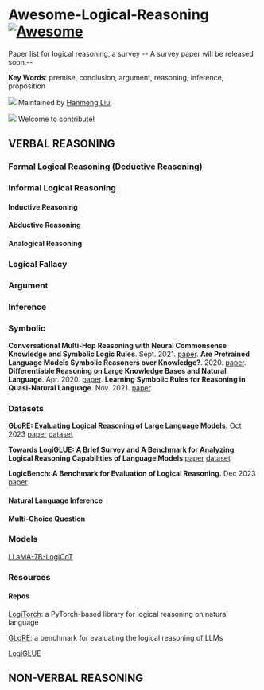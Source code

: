 # Awesome-Logical-Reasoning  [![Awesome](https://cdn.rawgit.com/sindresorhus/awesome/d7305f38d29fed78fa85652e3a63e154dd8e8829/media/badge.svg)](https://github.com/sindresorhus/awesome)
Paper list for logical reasoning, a survey
-- A survey paper will be released soon.--

**Key Words**: premise, conclusion, argument, reasoning, inference, proposition

![](https://img.shields.io/github/last-commit/csitfun/Awesome-Logical-Reasoning) Maintained by [Hanmeng Liu](https://scholar.google.com/citations?user=vjmL_9UAAAAJ&hl=en), 

![](https://img.shields.io/badge/PRs-Welcome-red) Welcome to contribute!

## VERBAL REASONING
### Formal Logical Reasoning (Deductive Reasoning)



### Informal Logical Reasoning 

#### Inductive Reasoning

#### Abductive Reasoning

#### Analogical Reasoning

### Logical Fallacy

### Argument

### Inference

### Symbolic

**Conversational Multi-Hop Reasoning with Neural Commonsense Knowledge and Symbolic Logic Rules**. Sept. 2021. [paper](http://arxiv.org/abs/2109.08544).
**Are Pretrained Language Models Symbolic Reasoners over Knowledge?**. 2020. [paper](https://doi.org/10.18653/v1/2020.conll-1.45).
**Differentiable Reasoning on Large Knowledge Bases and Natural Language**. Apr. 2020. [paper](https://doi.org/10.1609/aaai.v34i04.5962).
**Learning Symbolic Rules for Reasoning in Quasi-Natural Language**. Nov. 2021. [paper](http://arxiv.org/abs/2111.12038).

### Datasets
**GLoRE: Evaluating Logical Reasoning of Large Language Models.** Oct 2023 [paper](https://arxiv.org/abs/2310.09107) [dataset](https://github.com/csitfun/glore)

**Towards LogiGLUE: A Brief Survey and A Benchmark for Analyzing Logical Reasoning Capabilities of Language Models** [paper](https://arxiv.org/abs/2310.00836) [dataset](https://huggingface.co/datasets/logicreasoning/logi_glue)

**LogicBench: A Benchmark for Evaluation of Logical Reasoning.** Dec 2023 [paper](https://openreview.net/forum?id=7NR2ZVzZxx)

#### Natural Language Inference

#### Multi-Choice Question

### Models
[LLaMA-7B-LogiCoT](https://huggingface.co/csitfun/llama-7b-logicot)

### Resources
#### Repos
[LogiTorch](https://github.com/LogiTorch/logitorch): a PyTorch-based library for logical reasoning on natural language

[GLoRE](https://github.com/csitfun/glore): a benchmark for evaluating the logical reasoning of LLMs

[LogiGLUE](https://huggingface.co/datasets/logicreasoning/logi_glue/tree/main)

## NON-VERBAL REASONING
